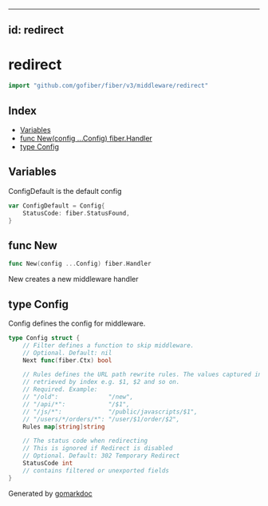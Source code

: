 <!-- Code generated by gomarkdoc. DO NOT EDIT -->

---
id: redirect
---


# redirect

```go
import "github.com/gofiber/fiber/v3/middleware/redirect"
```

## Index

- [Variables](<#variables>)
- [func New\(config ...Config\) fiber.Handler](<#New>)
- [type Config](<#Config>)


## Variables

<a name="ConfigDefault"></a>ConfigDefault is the default config

```go
var ConfigDefault = Config{
    StatusCode: fiber.StatusFound,
}
```

<a name="New"></a>
## func New

```go
func New(config ...Config) fiber.Handler
```

New creates a new middleware handler

<a name="Config"></a>
## type Config

Config defines the config for middleware.

```go
type Config struct {
    // Filter defines a function to skip middleware.
    // Optional. Default: nil
    Next func(fiber.Ctx) bool

    // Rules defines the URL path rewrite rules. The values captured in asterisk can be
    // retrieved by index e.g. $1, $2 and so on.
    // Required. Example:
    // "/old":              "/new",
    // "/api/*":            "/$1",
    // "/js/*":             "/public/javascripts/$1",
    // "/users/*/orders/*": "/user/$1/order/$2",
    Rules map[string]string

    // The status code when redirecting
    // This is ignored if Redirect is disabled
    // Optional. Default: 302 Temporary Redirect
    StatusCode int
    // contains filtered or unexported fields
}
```

Generated by [gomarkdoc](<https://github.com/princjef/gomarkdoc>)
